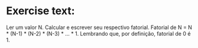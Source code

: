 # Exercise text: 
Ler um valor N. Calcular e escrever seu respectivo fatorial.
Fatorial de N = N * (N-1) * (N-2) * (N-3) * ... * 1. 
Lembrando que, por definição, fatorial de 0 é 1.

